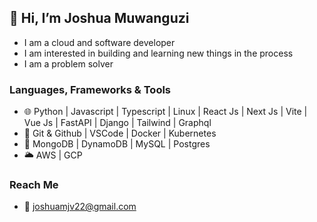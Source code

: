 ## 👋 Hi, I’m Joshua Muwanguzi
- I am a cloud and software developer
- I am interested in building and learning new things in the process
- I am a problem solver
### Languages, Frameworks & Tools
- 🌐 Python | Javascript | Typescript | Linux | React Js | Next Js | Vite | Vue Js | FastAPI | Django | Tailwind | Graphql
- 🔧 Git & Github | VSCode | Docker | Kubernetes
- 💾 MongoDB | DynamoDB | MySQL | Postgres
- 🌥️ AWS | GCP
### Reach Me
- 📧 joshuamjv22@gmail.com
